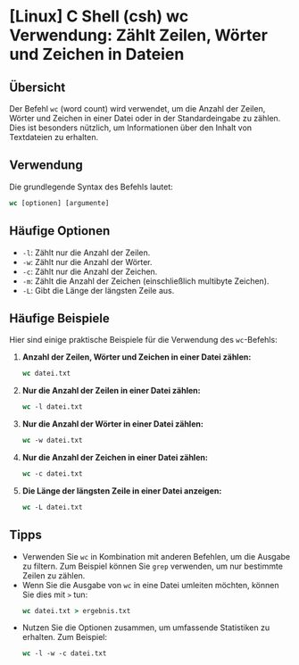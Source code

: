 # [Linux] C Shell (csh) wc Verwendung: Zählt Zeilen, Wörter und Zeichen in Dateien

## Übersicht
Der Befehl `wc` (word count) wird verwendet, um die Anzahl der Zeilen, Wörter und Zeichen in einer Datei oder in der Standardeingabe zu zählen. Dies ist besonders nützlich, um Informationen über den Inhalt von Textdateien zu erhalten.

## Verwendung
Die grundlegende Syntax des Befehls lautet:

```csh
wc [optionen] [argumente]
```

## Häufige Optionen
- `-l`: Zählt nur die Anzahl der Zeilen.
- `-w`: Zählt nur die Anzahl der Wörter.
- `-c`: Zählt nur die Anzahl der Zeichen.
- `-m`: Zählt die Anzahl der Zeichen (einschließlich multibyte Zeichen).
- `-L`: Gibt die Länge der längsten Zeile aus.

## Häufige Beispiele
Hier sind einige praktische Beispiele für die Verwendung des `wc`-Befehls:

1. **Anzahl der Zeilen, Wörter und Zeichen in einer Datei zählen:**
   ```csh
   wc datei.txt
   ```

2. **Nur die Anzahl der Zeilen in einer Datei zählen:**
   ```csh
   wc -l datei.txt
   ```

3. **Nur die Anzahl der Wörter in einer Datei zählen:**
   ```csh
   wc -w datei.txt
   ```

4. **Nur die Anzahl der Zeichen in einer Datei zählen:**
   ```csh
   wc -c datei.txt
   ```

5. **Die Länge der längsten Zeile in einer Datei anzeigen:**
   ```csh
   wc -L datei.txt
   ```

## Tipps
- Verwenden Sie `wc` in Kombination mit anderen Befehlen, um die Ausgabe zu filtern. Zum Beispiel können Sie `grep` verwenden, um nur bestimmte Zeilen zu zählen.
- Wenn Sie die Ausgabe von `wc` in eine Datei umleiten möchten, können Sie dies mit `>` tun:
  ```csh
  wc datei.txt > ergebnis.txt
  ```
- Nutzen Sie die Optionen zusammen, um umfassende Statistiken zu erhalten. Zum Beispiel:
  ```csh
  wc -l -w -c datei.txt
  ```